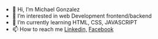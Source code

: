 - 👋 Hi, I’m Michael Gonzalez
- 👀 I’m interested in web Development frontend/backend
- 🌱 I’m currently learning HTML, CSS, JAVASCRIPT
- 📫 How to reach me <a href="https://www.linkedin.com/in/michael-steven-gonzalez-5a6518122/">Linkedin,</a> 
<a href="https://www.facebook.com/michaelsteven.gonzaleztabima">Facebook</a>
<!---
Mike2020x/Mike2020x is a ✨ special ✨ repository because its `README.md` (this file) appears on your GitHub profile.
You can click the Preview link to take a look at your changes.
--->

